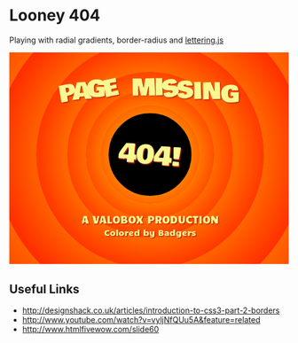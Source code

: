 # Looney 404

Playing with radial gradients, border-radius and [lettering.js](http://letteringjs.com)

![screenshot](https://github.com/orangemug/html5_playground/raw/master/looney_404/assets/images/screenshot.png)

## Useful Links

 * <http://designshack.co.uk/articles/introduction-to-css3-part-2-borders>
 * <http://www.youtube.com/watch?v=vyljNfQUu5A&feature=related>
 * <http://www.htmlfivewow.com/slide60>
